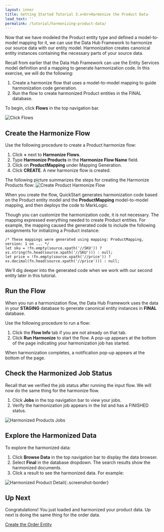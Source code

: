 ```yaml
---
layout: inner
title: Getting Started Tutorial 3.x<br>Harmonize the Product Data
lead_text: ''
permalink: /tutorial/harmonizing-product-data/
---
```


Now that we have modeled the Product entity type and defined a model-to-model mapping for it, we can use the Data Hub Framework to harmonize our source data with our entity model. Harmonization creates canonical entity instances containing the necessary parts of your source data.

Recall from earlier that the Data Hub Framework can use the Entity Services model definition and a mapping to generate harmonization code. In this exercise, we will do the following:

1. Create a harmonize flow that uses a model-to-model mapping to guide harmonization code generation.
1. Run the flow to create harmonized Product entities in the FINAL database.

To begin, click **Flows** in the top navigation bar.

![Click Flows]({{site.baseurl}}/images/3x/harmonizing-product-data/select-flows.png)

## Create the Harmonize Flow

Use the following procedure to create a Product harmonize flow:

1. Click **+** next to **Harmonize Flows**.
1. Type **Harmonize Products** in the **Harmonize Flow Name** field.
1. Click on **ProductMapping** under Mapping Generation.
1. Click **CREATE**. A new harmonize flow is created.

The following picture summarizes the steps for creating the Harmonize Products flow:
![Create Product Harmonize Flow]({{site.baseurl}}/images/3x/harmonizing-product-data/create-product-harmonize-flow.png)

When you create the flow, QuickStart generates harmonization code based on the Product entity model and the **ProductMapping** model-to-model mapping, and then deploys the code to MarkLogic.

Though you can customize the harmonization code, it is not necessary. The mapping expressed everything needed to create Product entities. For example, the mapping caused the generated code to include the following assignments for initializing a Product instance:
```
/* These mappings were generated using mapping: ProductMapping, version: 1 on ... */
let sku = !fn.empty(source.xpath('//SKU')) ? xs.string(fn.head(source.xpath('//SKU'))) : null;
let price = !fn.empty(source.xpath('//price')) ? xs.decimal(fn.head(source.xpath('//price'))) : null;
```
We'll dig deeper into the generated code when we work with our second entity later in this tutorial.

## Run the Flow

When you run a harmonization flow, the Data Hub Framework uses the data in your **STAGING** database to generate canonical entity instances in **FINAL** database.

Use the following procedure to run a flow:

1. Click the **Flow Info** tab if you are not already on that tab.
1. Click **Run Harmonize** to start the flow. A pop-up appears at the bottom of the page indicating your harmonization job has started.

When harmonization completes, a notification pop-up appears at the bottom of the page.

## Check the Harmonized Job Status

Recall that we verified the job status after running the input flow. We will now do the same thing for the harmonize flow.

1. Click **Jobs** in the top navigation bar to view your jobs.
1. Verify the harmonization job appears in the list and has a FINISHED status.

![Harmonized Products Jobs]({{site.baseurl}}/images/3x/harmonizing-product-data/harmonized-products-jobs.png)

## Explore the Harmonized Data

To explore the harmonized data:

1. Click **Browse Data** in the top navigation bar to display the data browser.
1. Select **Final** in the database dropdown. The search results show the harmonized documents.
1. Click a result to see the harmonized data. For example:

![Harmonized Product Detail]({{site.baseurl}}/images/3x/harmonizing-product-data/harmonized-product-details.png){:.screenshot-border}

## Up Next

Congratulations! You just loaded and harmonized your product data. Up next is doing the same thing for the order data.

[Create the Order Entity](../create-order-entity/)
